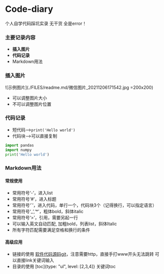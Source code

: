 # Code-diary
个人自学代码踩坑实录
无干货
全是error！

###  主要记录内容
- **插入图片**
- **代码记录**
- Markdown用法
### 插入图片
![示例图片](./FILES/readme.md/微信图片_20211206171542.jpg =200x200)
- 可以调整图片大小
- 不可以调整图片位置
### 代码记录
- 短代码-->`print('Hello world')`
- 代码块-->可以直接复制
```python
import pandas
import numpy
print('Hello world')
```
### Markdown用法
#### 常规使用
- 常用符号‘-’，进入list
- 常用符号‘#’，进入标题
- 常用符号‘`’，进入代码，单行一个，代码块3个（记得换行，可以指定语言）
- 常用符号‘_’,‘*’，粗体bold，斜体italic
- 常用符号‘>’，引用，需要另起一行
- 可以输入英文自动匹配, 加粗bold，列表list，斜体Italic
- 所有字符匹配需要满足空格和换行的条件
#### 高级应用
- 链接的使用
  [软件代码源码git](https://github.com/purocean/yn)，注意需要http，直接手打www开头无法跳转
  可以直接link关键词输入
- 目录的使用
  [toc]{type: "ul", level: [2,3,4]}
  关键词toc
